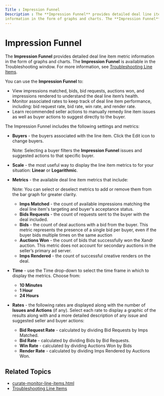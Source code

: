 ```yaml
---
Title : Impression Funnel
Description : The **Impression Funnel** provides detailed deal line item metric
information in the form of graphs and charts. The **Impression Funnel**
---
```



# Impression Funnel



The **Impression Funnel** provides detailed deal line item metric
information in the form of graphs and charts. The **Impression Funnel**
is available in the
Troubleshooting window. For more
information, see <a href="curate-troubleshooting-line-items.html"
class="xref">Troubleshooting Line Items</a>.

<div id="curate-monitoring__p-684e08d2-597c-408c-96b2-a68f5b99752d"
>

You can use the **Impression Funnel** to:

- View impressions matched, bids, bid requests, auctions won, and
  impressions rendered to understand the deal line item’s health.
- Monitor associated rates to keep track of deal line item performance,
  including: bid request rate, bid rate, win rate, and render rate.
- Learn recommended seller actions to manually remedy line item issues
  as well as buyer actions to suggest directly to the buyer.



The Impression Funnel includes the following settings and metrics:

- **Buyers** - the buyers associated with the line item. Click the
  Edit icon to change buyers.
  

  Note: Selecting a buyer filters the
  **Impression Funnel** issues and suggested actions to that specific
  buyer.

  
- **Scale** - the most useful way to display the line item metrics to
  for your situation: **Linear** or **Logarithmic**.
- **Metrics** - the available deal line item metrics that include:
  

  Note: You can select or deselect
  metrics to add or remove them from the bar graph for greater clarity.

  

  - **Imps Matched** - the count of available impressions matching the
    deal line item's targeting and buyer's acceptance status.
  - **Bids Requests** - the count of requests sent to the buyer with the
    deal included.
  - **Bids** - the count of deal auctions with a bid from the buyer.
    This metric represents the presence of a single bid per buyer, even
    if the buyer bids multiple times on the same auction
  - **Auctions Won** - the count of bids that successfully won the Xandr
    auction. This metric does not account for secondary auctions in the
    seller’s primary ad server.
  - **Imps Rendered** - the count of successful creative renders on the
    deal.
- **Time** - use the Time drop-down to
  select the time frame in which to display the metrics. Choose from:
  - **10 Minutes**
  - **1 Hour**
  - **24 Hours**
- **Rates** - the following rates are displayed along with the number of
  **Issues and Actions** (if any). Select each rate to display a graphic
  of the results along with and a more detailed description of any issue
  and suggested seller and buyer actions:
  - **Bid Request Rate** - calculated by dividing Bid Requests by Imps
    Matched.
  - **Bid Rate** - calculated by dividing Bids by Bid Requests.
  - **Win Rate** - calculated by dividing Auctions Won by Bids
  - **Render Rate** - calculated by dividing Imps Rendered by Auctions
    Won.



## Related Topics



- <a href="curate-monitor-line-items.html"
  class="xref">curate-monitor-line-items.html</a>
- <a href="curate-troubleshooting-line-items.html"
  class="xref">Troubleshooting Line Items</a>








